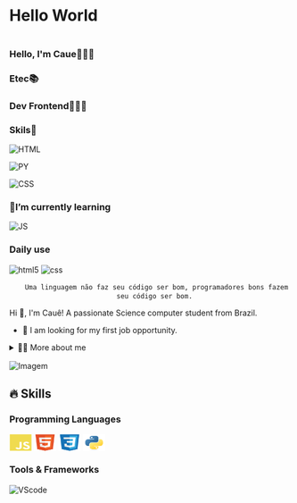  <summary><h1 style="display: inline-block">Hello World</h1></summary>

### Hello, I'm Caue🙋🏻‍♂️

### Etec📚
### Dev Frontend👨🏻‍💻

### Skils🚀
![HTML](https://img.shields.io/badge/HTML5-E34F26?style=for-the-badge&logo=html5&logoColor=white)

![PY](https://img.shields.io/badge/Python-3776AB?style=for-the-badge&logo=python&logoColor=white)

![CSS](    https://img.shields.io/badge/CSS-239120?&style=for-the-badge&logo=css3&logoColor=white)

### 🌱I’m currently learning
![JS](https://img.shields.io/badge/JavaScript-F7DF1E?style=for-the-badge&logo=javascript&logoColor=black)

### Daily use
<div style="display: inline_block">
  <img align="center" alt="html5" src="https://img.shields.io/badge/HTML5-E34F26?style=for-the-badge&logo=html5&logoColor=white" />
  <img align="center" alt="css" src="https://img.shields.io/badge/CSS3-1572B6?style=for-the-badge&logo=css3&logoColor=white" />
  <div id="user-content-toc">
  <ul align="center">
   
    Uma linguagem não faz seu código ser bom, programadores bons fazem seu código ser bom. 
</div>

<!-- Presentation -->
<p>
  Hi 👋, I'm Cauê!  A passionate Science computer student from Brazil.

  - 🔭 I am looking for my first job opportunity.
</p>

<!-- Dropdown -->
<details>
  <summary>👨‍💻 More about me</summary>

  - 💬 I am 16 years old, currently living in Brazil. I have fluency in English and have experience with  Python,HTML,CSS and  Learning JS. 

  - ⚡ I enjoy watching movies and playing games!. \o/
</details>

<!-- Links -->


<!-- GithubStats -->


<!-- Portfolio -->

<!-- GIF -->
<p align="left">
  <img align="center" src="https://github.com/assets/77739311/4e9f41af-6b57-49a7-b15a-74322e96b4d7" alt="Imagem">
</p>

## 🔥 Skills
<!-- Skills: Programming Languages -->
  <div style="flex-basis: 48%;">
    <h3>Programming Languages</h3>
    <img align="center" alt="Js" height="30" width="40" src="https://raw.githubusercontent.com/devicons/devicon/master/icons/javascript/javascript-plain.svg">
    <img align="center" alt="HTML" height="30" width="40" src="https://raw.githubusercontent.com/devicons/devicon/master/icons/html5/html5-original.svg">
    <img align="center" alt="CSS" height="30" width="40" src="https://raw.githubusercontent.com/devicons/devicon/master/icons/css3/css3-original.svg">
    <img align="center" alt="Python" height="30" width="40" src="https://raw.githubusercontent.com/devicons/devicon/master/icons/python/python-original.svg">

  </div>
  
  <!-- Skills: Tools & Frameworks -->
  <div style="flex-basis: 48%;">
    <h3>Tools & Frameworks</h3>
    <img align="center" alt="VScode" height="30" width="40" src="https://cdn.jsdelivr.net/gh/devicons/devicon/icons/vscode/vscode-original.svg">
  </div>
  


  
